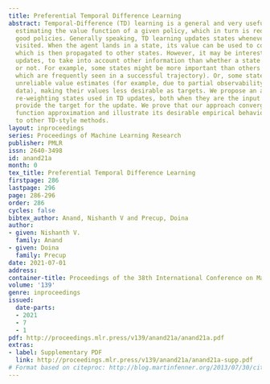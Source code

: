```yaml
---
title: Preferential Temporal Difference Learning
abstract: Temporal-Difference (TD) learning is a general and very useful tool for
  estimating the value function of a given policy, which in turn is required to find
  good policies. Generally speaking, TD learning updates states whenever they are
  visited. When the agent lands in a state, its value can be used to compute the TD-error,
  which is then propagated to other states. However, it may be interesting, when computing
  updates, to take into account other information than whether a state is visited
  or not. For example, some states might be more important than others (such as states
  which are frequently seen in a successful trajectory). Or, some states might have
  unreliable value estimates (for example, due to partial observability or lack of
  data), making their values less desirable as targets. We propose an approach to
  re-weighting states used in TD updates, both when they are the input and when they
  provide the target for the update. We prove that our approach converges with linear
  function approximation and illustrate its desirable empirical behaviour compared
  to other TD-style methods.
layout: inproceedings
series: Proceedings of Machine Learning Research
publisher: PMLR
issn: 2640-3498
id: anand21a
month: 0
tex_title: Preferential Temporal Difference Learning
firstpage: 286
lastpage: 296
page: 286-296
order: 286
cycles: false
bibtex_author: Anand, Nishanth V and Precup, Doina
author:
- given: Nishanth V.
  family: Anand
- given: Doina
  family: Precup
date: 2021-07-01
address:
container-title: Proceedings of the 38th International Conference on Machine Learning
volume: '139'
genre: inproceedings
issued:
  date-parts:
  - 2021
  - 7
  - 1
pdf: http://proceedings.mlr.press/v139/anand21a/anand21a.pdf
extras:
- label: Supplementary PDF
  link: http://proceedings.mlr.press/v139/anand21a/anand21a-supp.pdf
# Format based on citeproc: http://blog.martinfenner.org/2013/07/30/citeproc-yaml-for-bibliographies/
---
```

